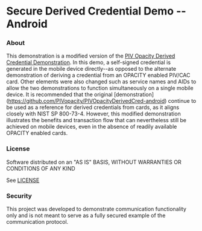 # Secure Derived Credential Demo -- Android

### About ###
This demonstration is a modified version of the [PIV Opacity Derived Credential Demonstration](https://github.com/PIVopacity/PIVOpacityDerivedCred-android).  In this demo, a self-signed credential is generated in the mobile device directly--as opposed to the alternate demonstration of deriving a credential from an OPACITY enabled PIV/CAC card.  Other elements were also changed such as service names and AIDs to allow the two demonstrations to function simultaneously on a single mobile device.  It is recommended that the original [demonstration] (https://github.com/PIVopacity/PIVOpacityDerivedCred-android) continue to be used as a reference for derived credentials from cards, as it aligns closely with NIST SP 800-73-4.  However, this modified demonstration illustrates the benefits and transaction flow that can nevertheless still be achieved on mobile devices, even in the absence of readily available OPACITY enabled cards.

### License ###
Software distributed on an "AS IS" BASIS, WITHOUT WARRANTIES OR CONDITIONS OF ANY KIND


See [LICENSE](https://github.com/PIVopacity/SelfSigned-android/blob/master/LICENSE.txt)


### Security ###
This project was developed to demonstrate communication functionality only and is not meant to serve as a fully secured example of the communication protocol.
